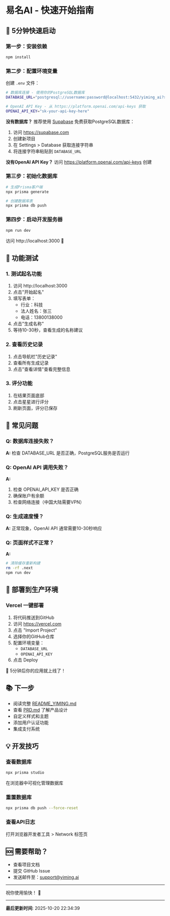 # 易名AI - 快速开始指南

## 🎯 5分钟快速启动

### 第一步：安装依赖

```bash
npm install
```

### 第二步：配置环境变量

创建 `.env` 文件：

```bash
# 数据库连接 - 使用你的PostgreSQL数据库
DATABASE_URL="postgresql://username:password@localhost:5432/yiming_ai?schema=public"

# OpenAI API Key - 从 https://platform.openai.com/api-keys 获取
OPENAI_API_KEY="sk-your-api-key-here"
```

**没有数据库？** 推荐使用 [Supabase](https://supabase.com) 免费获取PostgreSQL数据库：
1. 访问 https://supabase.com
2. 创建新项目
3. 在 Settings > Database 获取连接字符串
4. 将连接字符串粘贴到 `DATABASE_URL`

**没有OpenAI API Key？** 访问 https://platform.openai.com/api-keys 创建

### 第三步：初始化数据库

```bash
# 生成Prisma客户端
npx prisma generate

# 创建数据库表
npx prisma db push
```

### 第四步：启动开发服务器

```bash
npm run dev
```

访问 http://localhost:3000 🎉

## 📱 功能测试

### 1. 测试起名功能
1. 访问 http://localhost:3000
2. 点击"开始起名"
3. 填写表单：
   - 行业：科技
   - 法人姓名：张三
   - 电话：13800138000
4. 点击"生成名称"
5. 等待10-30秒，查看生成的名称建议

### 2. 查看历史记录
1. 点击导航栏"历史记录"
2. 查看所有生成记录
3. 点击"查看详情"查看完整信息

### 3. 评分功能
1. 在结果页面底部
2. 点击星星进行评分
3. 刷新页面，评分已保存

## 🔧 常见问题

### Q: 数据库连接失败？
**A:** 检查 DATABASE_URL 是否正确，PostgreSQL服务是否运行

### Q: OpenAI API 调用失败？
**A:** 
1. 检查 OPENAI_API_KEY 是否正确
2. 确保账户有余额
3. 检查网络连接（中国大陆需要VPN）

### Q: 生成速度慢？
**A:** 正常现象，OpenAI API 通常需要10-30秒响应

### Q: 页面样式不正常？
**A:** 
```bash
# 清除缓存重新构建
rm -rf .next
npm run dev
```

## 🚀 部署到生产环境

### Vercel 一键部署

1. 将代码推送到GitHub
2. 访问 https://vercel.com
3. 点击 "Import Project"
4. 选择你的GitHub仓库
5. 配置环境变量：
   - `DATABASE_URL`
   - `OPENAI_API_KEY`
6. 点击 Deploy

🎊 5分钟后你的应用就上线了！

## 📚 下一步

- 阅读完整 [README_YIMING.md](./README_YIMING.md)
- 查看 [PRD.md](./PRD.md) 了解产品设计
- 自定义样式和主题
- 添加用户认证功能
- 集成支付系统

## 💡 开发技巧

### 查看数据库
```bash
npx prisma studio
```
在浏览器中可视化管理数据库

### 重置数据库
```bash
npx prisma db push --force-reset
```

### 查看API日志
打开浏览器开发者工具 > Network 标签页

## 🆘 需要帮助？

- 查看项目文档
- 提交 GitHub Issue
- 发送邮件至：support@yiming.ai

---

祝你使用愉快！ 🎉



---
<!-- LAST_UPDATE: 2025-10-20 22:34:39 -->
**最后更新时间**: 2025-10-20 22:34:39
